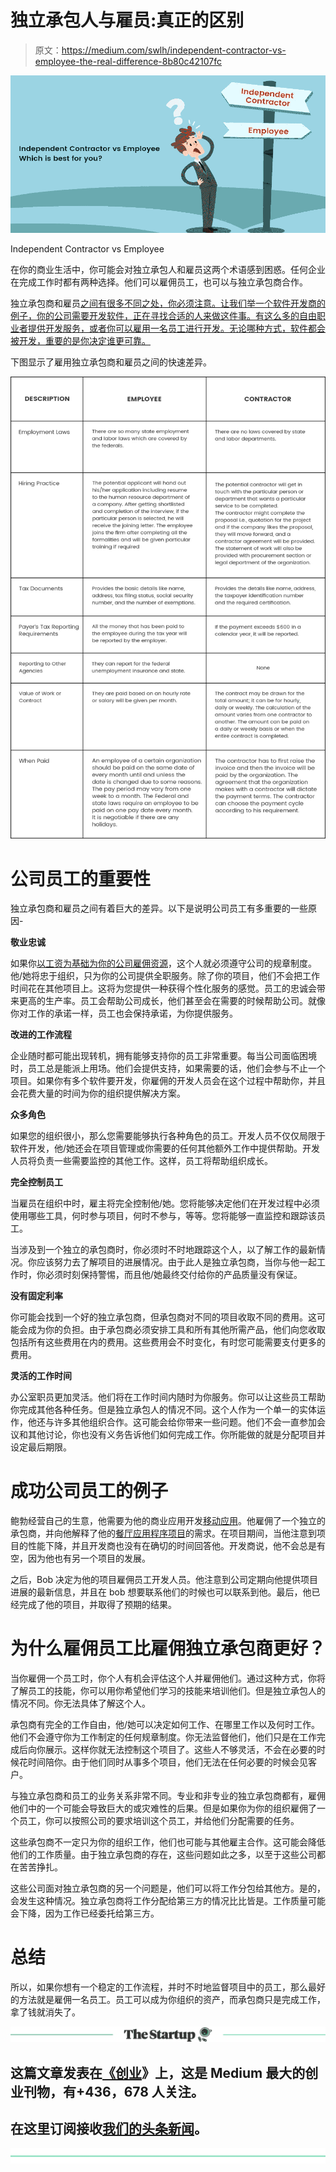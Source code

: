# 独立承包人与雇员:真正的区别

> 原文：<https://medium.com/swlh/independent-contractor-vs-employee-the-real-difference-8b80c42107fc>

![](img/2a4c81b656f0ab79a74875ef0704b400.png)

Independent Contractor vs Employee

在你的商业生活中，你可能会对独立承包人和雇员这两个术语感到困惑。任何企业在完成工作时都有两种选择。他们可以雇佣员工，也可以与独立承包商合作。

独立承包商和雇员[之间有很多不同之处，你必须注意。让我们举一个软件开发商的例子，你的公司需要开发软件，正在寻找合适的人来做这件事。有这么多的自由职业者提供开发服务，或者你可以雇用一名员工进行开发。无论哪种方式，软件都会被开发，重要的是你决定谁更可靠。](https://en.wikipedia.org/wiki/Independent_contractor)

下图显示了雇用独立承包商和雇员之间的快速差异。

![](img/ed239fb4860d4ee1564592884e57e125.png)

# **公司员工的重要性**

独立承包商和雇员之间有着巨大的差异。以下是说明公司员工有多重要的一些原因-

**敬业忠诚**

如果你[以工资为基础为你的公司雇佣资源](https://technostacks.com/hire-resources)，这个人就必须遵守公司的规章制度。他/她将忠于组织，只为你的公司提供全职服务。除了你的项目，他们不会把工作时间花在其他项目上。这将为您提供一种获得个性化服务的感觉。员工的忠诚会带来更高的生产率。员工会帮助公司成长，他们甚至会在需要的时候帮助公司。就像你对工作的承诺一样，员工也会保持承诺，为你提供服务。

**改进的工作流程**

企业随时都可能出现转机，拥有能够支持你的员工非常重要。每当公司面临困境时，员工总是能派上用场。他们会提供支持，如果需要的话，他们会参与不止一个项目。如果你有多个软件要开发，你雇佣的开发人员会在这个过程中帮助你，并且会花费大量的时间为你的组织提供解决方案。

**众多角色**

如果您的组织很小，那么您需要能够执行各种角色的员工。开发人员不仅仅局限于软件开发，他/她还会在项目管理或你需要的任何其他额外工作中提供帮助。开发人员将负责一些需要监控的其他工作。这样，员工将帮助组织成长。

**完全控制员工**

当雇员在组织中时，雇主将完全控制他/她。您将能够决定他们在开发过程中必须使用哪些工具，何时参与项目，何时不参与，等等。您将能够一直监控和跟踪该员工。

当涉及到一个独立的承包商时，你必须时不时地跟踪这个人，以了解工作的最新情况。你应该努力去了解项目的进展情况。由于此人是独立承包商，当你与他一起工作时，你必须时刻保持警惕，而且他/她最终交付给你的产品质量没有保证。

**没有固定利率**

你可能会找到一个好的独立承包商，但承包商对不同的项目收取不同的费用。这可能会成为你的负担。由于承包商必须安排工具和所有其他所需产品，他们向您收取包括所有这些费用在内的费用。这些费用会不时变化，有时您可能需要支付更多的费用。

**灵活的工作时间**

办公室职员更加灵活。他们将在工作时间内随时为你服务。你可以让这些员工帮助你完成其他各种任务。但是独立承包人的情况不同。这个人作为一个单一的实体运作，他还与许多其他组织合作。这可能会给你带来一些问题。他们不会一直参加会议和其他讨论，你也没有义务告诉他们如何完成工作。你所能做的就是分配项目并设定最后期限。

# **成功公司员工的例子**

鲍勃经营自己的生意，他需要为他的商业应用开发[移动应用](https://technostacks.com/mobile-app-development)。他雇佣了一个独立的承包商，并向他解释了他的[餐厅应用程序项目](https://technostacks.com/our-work/restaurant-application/)的需求。在项目期间，当他注意到项目的性能下降，并且开发商也没有在确切的时间回答他。开发商说，他不会总是有空，因为他也有另一个项目的发展。

之后，Bob 决定为他的项目雇佣员工开发人员。他注意到公司定期向他提供项目进展的最新信息，并且在 bob 想要联系他们的时候也可以联系到他。最后，他已经完成了他的项目，并取得了预期的结果。

# **为什么雇佣员工比雇佣独立承包商更好？**

当你雇佣一个员工时，你个人有机会评估这个人并雇佣他们。通过这种方式，你将了解员工的技能，你可以用你希望他们学习的技能来培训他们。但是独立承包人的情况不同。你无法具体了解这个人。

承包商有完全的工作自由，他/她可以决定如何工作、在哪里工作以及何时工作。他们不会遵守你为工作制定的任何规章制度。你无法监督他们，他们只是在工作完成后向你展示。这样你就无法控制这个项目了。这些人不够灵活，不会在必要的时候花时间陪你。由于他们同时从事多个项目，他们无法在任何必要的时候会见客户。

与独立承包商和员工的业务关系非常不同。专业和非专业的独立承包商都有，雇佣他们中的一个可能会导致巨大的或灾难性的后果。但是如果你为你的组织雇佣了一个员工，你可以按照公司的要求培训这个员工，并给他们分配需要的任务。

这些承包商不一定只为你的组织工作，他们也可能与其他雇主合作。这可能会降低他们的工作质量。由于独立承包商的存在，这些问题如此之多，以至于这些公司都在苦苦挣扎。

这些公司面对独立承包商的另一个问题是，他们可以将工作分包给其他方。是的，会发生这种情况。独立承包商将工作分配给第三方的情况比比皆是。工作质量可能会下降，因为工作已经委托给第三方。

# **总结**

所以，如果你想有一个稳定的工作流程，并时不时地监督项目中的员工，那么最好的方法就是雇佣一名员工。员工可以成为你组织的资产，而承包商只是完成工作，拿了钱就消失了。

[![](img/308a8d84fb9b2fab43d66c117fcc4bb4.png)](https://medium.com/swlh)

## 这篇文章发表在[《创业](https://medium.com/swlh)》上，这是 Medium 最大的创业刊物，有+436，678 人关注。

## 在这里订阅接收[我们的头条新闻](https://growthsupply.com/the-startup-newsletter/)。

[![](img/b0164736ea17a63403e660de5dedf91a.png)](https://medium.com/swlh)